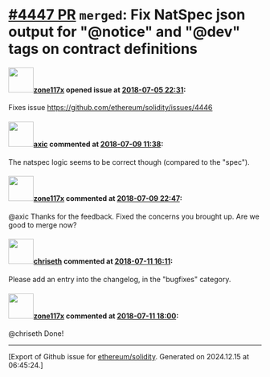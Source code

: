 # [\#4447 PR](https://github.com/ethereum/solidity/pull/4447) `merged`: Fix NatSpec json output for "@notice" and "@dev" tags on contract definitions

#### <img src="https://avatars.githubusercontent.com/u/1447546?u=22c1e7e7e76243dc8861385cd2157e98d9d5572d&v=4" width="50">[zone117x](https://github.com/zone117x) opened issue at [2018-07-05 22:31](https://github.com/ethereum/solidity/pull/4447):

Fixes issue https://github.com/ethereum/solidity/issues/4446

#### <img src="https://avatars.githubusercontent.com/u/20340?v=4" width="50">[axic](https://github.com/axic) commented at [2018-07-09 11:38](https://github.com/ethereum/solidity/pull/4447#issuecomment-403450003):

The natspec logic seems to be correct though (compared to the "spec").

#### <img src="https://avatars.githubusercontent.com/u/1447546?u=22c1e7e7e76243dc8861385cd2157e98d9d5572d&v=4" width="50">[zone117x](https://github.com/zone117x) commented at [2018-07-09 22:47](https://github.com/ethereum/solidity/pull/4447#issuecomment-403643828):

@axic Thanks for the feedback. Fixed the concerns you brought up. Are we good to merge now?

#### <img src="https://avatars.githubusercontent.com/u/9073706?v=4" width="50">[chriseth](https://github.com/chriseth) commented at [2018-07-11 16:11](https://github.com/ethereum/solidity/pull/4447#issuecomment-404226348):

Please add an entry into the changelog, in the "bugfixes" category.

#### <img src="https://avatars.githubusercontent.com/u/1447546?u=22c1e7e7e76243dc8861385cd2157e98d9d5572d&v=4" width="50">[zone117x](https://github.com/zone117x) commented at [2018-07-11 18:00](https://github.com/ethereum/solidity/pull/4447#issuecomment-404258729):

@chriseth Done!


-------------------------------------------------------------------------------



[Export of Github issue for [ethereum/solidity](https://github.com/ethereum/solidity). Generated on 2024.12.15 at 06:45:24.]

